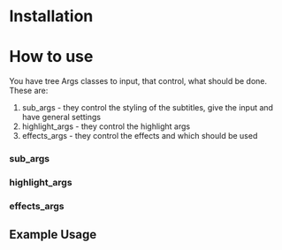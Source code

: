 # Installation

# How to use

You have tree Args classes to input, that control, what should be done. These are:

1. sub_args - they control the styling of the subtitles, give the input and have general settings
2. highlight_args - they control the highlight args
3. effects_args - they control the effects and which should be used 

### sub_args

### highlight_args

### effects_args

## Example Usage



